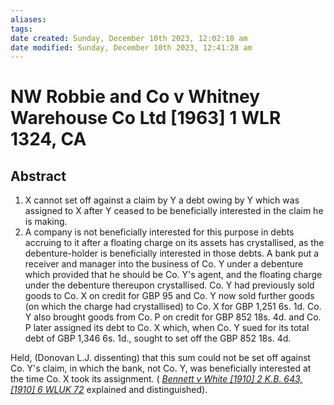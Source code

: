 ```yaml
---
aliases: 
tags: 
date created: Sunday, December 10th 2023, 12:02:18 am
date modified: Sunday, December 10th 2023, 12:41:28 am
---
```


# NW Robbie and Co v Whitney Warehouse Co Ltd [1963] 1 WLR 1324, CA

## Abstract

1. X cannot set off against a claim by Y a debt owing by Y which was assigned to X after Y ceased to be beneficially interested in the claim he is making.
2. A company is not beneficially interested for this purpose in debts accruing to it after a floating charge on its assets has crystallised, as the debenture-holder is beneficially interested in those debts. A bank put a receiver and manager into the business of Co. Y under a debenture which provided that he should be Co. Y's agent, and the floating charge under the debenture thereupon crystallised. Co. Y had previously sold goods to Co. X on credit for GBP 95 and Co. Y now sold further goods (on which the charge had crystallised) to Co. X for GBP 1,251 6s. 1d. Co. Y also brought goods from Co. P on credit for GBP 852 18s. 4d. and Co. P later assigned its debt to Co. X which, when Co. Y sued for its total debt of GBP 1,346 6s. 1d., sought to set off the GBP 852 18s. 4d.

Held, (Donovan L.J. dissenting) that this sum could not be set off against Co. Y's claim, in which the bank, not Co. Y, was beneficially interested at the time Co. X took its assignment. ( _[Bennett v White [1910] 2 K.B. 643, [1910] 6 WLUK 72](https://uk.westlaw.com/Document/I73A93F20E42711DA8FC2A0F0355337E9/View/FullText.html?originationContext=document&transitionType=DocumentItem&ppcid=ae27dc6b45dc4395a9bf4d5633e6320f&contextData=(sc.Default))_ explained and distinguished).
